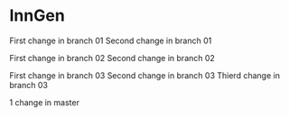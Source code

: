 # InnGen
First change in branch 01
Second change in branch 01

First change in branch 02
Second change in branch 02

First change in branch 03
Second change in branch 03
Thierd change in branch 03

1 change in master